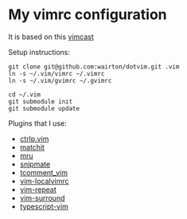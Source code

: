 My vimrc configuration
=============

It is based on this [vimcast](http://vimcasts.org/episodes/synchronizing-plugins-with-git-submodules-and-pathogen/)

Setup instructions:
```
git clone git@github.com:wairton/dotvim.git .vim
ln -s ~/.vim/vimrc ~/.vimrc
ln -s ~/.vim/gvimrc ~/.gvimrc

cd ~/.vim
git submodule init
git submodule update
```

Plugins that I use:
* [ctrlp.vim](https://github.com/kien/ctrlp.vim.git)
* [matchit](https://github.com/tmhedberg/matchit.git)
* [mru](https://github.com/vim-scripts/mru.vim.git)
* [snipmate](https://github.com/garbas/vim-snipmate.git)
* [tcomment_vim](https://github.com/tomtom/tcomment_vim.git)
* [vim-localvimrc](https://github.com/embear/vim-localvimrc.git)
* [vim-repeat](https://github.com/tpope/vim-repeat.git)
* [vim-surround](https://github.com/tpope/vim-surround.git)
* [typescript-vim](https://github.com/leafgarland/typescript-vim.git)
